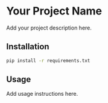 # Your Project Name

Add your project description here.

## Installation

```bash
pip install -r requirements.txt
```

## Usage

Add usage instructions here.
